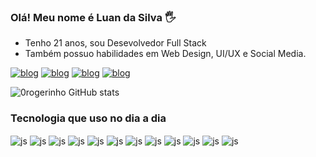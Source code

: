 ### Olá! Meu nome é Luan da Silva 🖐️

- Tenho 21 anos, sou Desevolvedor Full Stack
- Também possuo habilidades em Web Design, UI/UX e Social Media.

[![blog](https://img.shields.io/badge/YouTube-FF0000?style=for-the-badge&logo=youtube&logoColor=white)](https://www.youtube.com/@0rogerinho/videos)
[![blog](https://img.shields.io/badge/Instagram-E4405F?style=for-the-badge&logo=instagram&logoColor=white)](https://www.instagram.com/devrogerinho/)
[![blog](https://img.shields.io/badge/LinkedIn-0077B5?style=for-the-badge&logo=linkedin&logoColor=white)](https://www.linkedin.com/in/luansilva-devrogerinho/)
[![blog](https://img.shields.io/badge/Twitch-9146FF?style=for-the-badge&logo=twitch&logoColor=white)](https://www.twitch.tv/devrogerinho)

![0rogerinho GitHub stats](https://github-readme-stats.vercel.app/api?username=0rogerinho&show_icons=true&theme=nightowl&title_color=9505F0&text_color=6FFFA9&icon_color=FFFF17)

### Tecnologia que uso no dia a dia

<div style='display:inline_block'>
  <img  align='center' alt='js'  src='https://img.shields.io/badge/HTML5-E34F26?style=for-the-badge&logo=html5&logoColor=white'>
  <img align='center' alt='js'  src='https://img.shields.io/badge/CSS3-1572B6?style=for-the-badge&logo=css3&logoColor=white'>
  <img align='center' alt='js'   src='https://img.shields.io/badge/JavaScript-F7DF1E?style=for-the-badge&logo=javascript&logoColor=black'>
  <img align='center' alt='js'  src='https://img.shields.io/badge/TypeScript-007ACC?style=for-the-badge&logo=typescript&logoColor=white'>
  <img align='center' alt='js'  src='https://img.shields.io/badge/React-20232A?style=for-the-badge&logo=react&logoColor=61DAFB'>
  <img align='center' alt='js'  src='https://img.shields.io/badge/React_Router-CA4245?style=for-the-badge&logo=react-router&logoColor=white'>
  <img align='center' alt='js'  src='https://img.shields.io/badge/Material--UI-0081CB?style=for-the-badge&logo=material-ui&logoColor=white'>
  <img align='center' alt='js'  src='https://img.shields.io/badge/Tailwind_CSS-38B2AC?style=for-the-badge&logo=tailwind-css&logoColor=white'>
  <img align='center' alt='js'  src='https://img.shields.io/badge/Node.js-43853D?style=for-the-badge&logo=node.js&logoColor=white'>
<img align='center' alt='js'  src='https://img.shields.io/badge/Express.js-404D59?style=for-the-badge'>
<img align='center' alt='js'  src='https://img.shields.io/badge/MongoDB-4EA94B?style=for-the-badge&logo=mongodb&logoColor=white'>
<img align='center' alt='js'  src='https://img.shields.io/badge/Vercel-000000?style=for-the-badge&logo=vercel&logoColor=white'>


